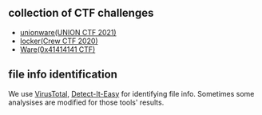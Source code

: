 ## collection of CTF challenges

- [unionware(UNION CTF 2021)](union_ctf_2021/unionware/README.md)
- [locker(Crew CTF 2020)](crew_ctf_2022/locker/README.md)
- [Ware(0x41414141 CTF)](0x41414141_ctf_2021/ware/README.md)

## file info identification
We use [VirusTotal](https://www.virustotal.com/gui/home/upload), [Detect-It-Easy](https://github.com/horsicq/Detect-It-Easy) for identifying file info.
Sometimes some analysises are modified for those tools' results.
